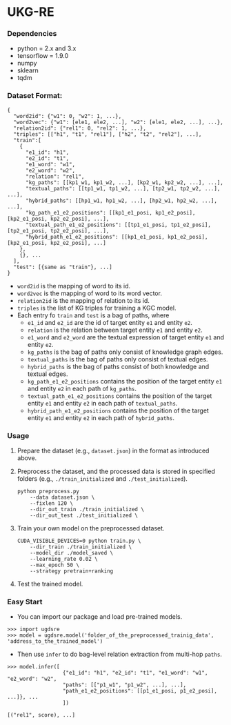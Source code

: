 # UKG-RE
### Dependencies
- python = 2.x and 3.x
- tensorflow = 1.9.0
- numpy
- sklearn
- tqdm
### Dataset Format:
~~~~
{
  "word2id": {"w1": 0, "w2": 1, ...},
  "word2vec": {"w1": [ele1, ele2, ...], "w2": [ele1, ele2, ...], ...},
  "relation2id": {"rel1": 0, "rel2": 1, ...},
  "triples": [["h1", "t1", "rel1"], ["h2", "t2", "rel2"], ...],
  "train":[
    {
      "e1_id": "h1",
      "e2_id": "t1",
      "e1_word": "w1",
      "e2_word": "w2",
      "relation": "rel1",
      "kg_paths": [[kp1_w1, kp1_w2, ...], [kp2_w1, kp2_w2, ...], ...],
      "textual_paths": [[tp1_w1, tp1_w2, ...], [tp2_w1, tp2_w2, ...], ...],
      "hybrid_paths": [[hp1_w1, hp1_w2, ...], [hp2_w1, hp2_w2, ...], ...],
      "kg_path_e1_e2_positions": [[kp1_e1_posi, kp1_e2_posi], [kp2_e1_posi, kp2_e2_posi], ...],
      "textual_path_e1_e2_positions": [[tp1_e1_posi, tp1_e2_posi], [tp2_e1_posi, tp2_e2_posi], ...],
      "hybrid_path_e1_e2_positions": [[kp1_e1_posi, kp1_e2_posi], [kp2_e1_posi, kp2_e2_posi], ...]
    },
    {}, ...
  ],
  "test": [{same as "train"}, ...]
}
~~~~
   - `word2id` is the mapping of word to its id.
   - `word2vec` is the mapping of word to its word vector.
   - `relation2id` is the mapping of relation to its id.
   - `triples` is the list of KG triples for training a KGC model.
   - Each entry fo `train` and `test` is a bag of paths, where
      - `e1_id` and `e2_id` are the id of target entity `e1` and entity `e2`.
      - `relation` is the relation between target entity `e1` and entity `e2`.
      - `e1_word` and `e2_word` are the textual expression of target entity `e1` and entity `e2`.
      - `kg_paths` is the bag of paths only consist of knowledge graph edges.
      - `textual_paths` is the bag of paths only consist of textual edges.
      - `hybrid_paths` is the bag of paths consist of both knowledge and textual edges.
      - `kg_path_e1_e2_positions` contains the position of the target entity `e1` and entity `e2` in each path of `kg_paths`.
      - `textual_path_e1_e2_positions` contains the position of the target entity `e1` and entity `e2` in each path of `textual_paths`.
      - `hybrid_path_e1_e2_positions` contains the position of the target entity `e1` and entity `e2` in each path of `hybrid_paths`.

### Usage
1. Prepare the dataset (e.g., `dataset.json`) in the format as introduced above.
2. Preprocess the dataset, and the processed data is stored in specified folders (e.g., `./train_initialized` and `./test_initialized`).

    ~~~~
    python preprocess.py 
        --data dataset.json \
        --fixlen 120 \
        --dir_out_train ./train_initialized \
        --dir_out_test ./test_initialized \
    ~~~~
3. Train your own model on the preprocessed dataset.
    ~~~
    CUDA_VISIBLE_DEVICES=0 python train.py \
        --dir_train ./train_initialized \
        --model_dir ./model_saved \
        --learning_rate 0.02 \
        --max_epoch 50 \
        --strategy pretrain+ranking 
    ~~~
5. Test the trained model.

### Easy Start
- You can import our package and load pre-trained models.
~~~~
>>> import ugdsre
>>> model = ugdsre.model('folder_of_the_preprocessed_trainig_data', 'address_to_the_trained_model')
~~~~
- Then use `infer` to do bag-level relation extraction from multi-hop `paths`.
~~~~
>>> model.infer([
                  {"e1_id": "h1", "e2_id": "t1", "e1_word": "w1", "e2_word": "w2", 
                  "paths": [["p1_w1", "p1_w2", ...], ...], 
                  "path_e1_e2_positions": [[p1_e1_posi, p1_e2_posi], ...]}, ...
                  ])

[("rel1", score), ...]
~~~~
